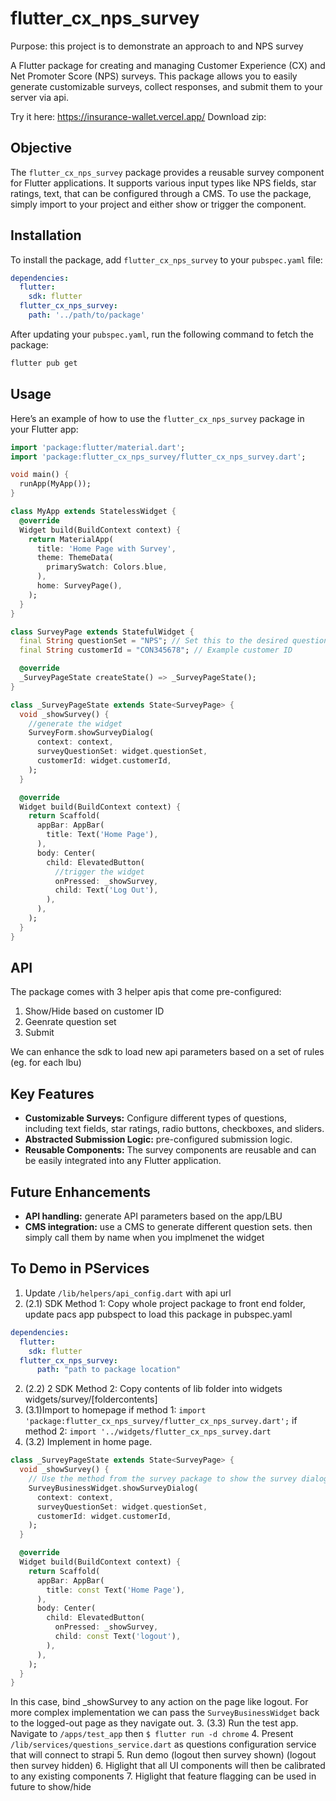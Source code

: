 # flutter_cx_nps_survey
Purpose: this project is to demonstrate an approach to and NPS survey

A Flutter package for creating and managing Customer Experience (CX) and Net Promoter Score (NPS) surveys. This package allows you to easily generate customizable surveys, collect responses, and submit them to your server via api.

Try it here: https://insurance-wallet.vercel.app/
Download zip: 

## Objective

The `flutter_cx_nps_survey` package provides a reusable survey component for Flutter applications. It supports various input types like NPS fields, star ratings, text, that can be configured through a CMS. To use the package, simply import to your project and either show or trigger the component. 

## Installation

To install the package, add `flutter_cx_nps_survey` to your `pubspec.yaml` file:

```yaml
dependencies:
  flutter:
    sdk: flutter
  flutter_cx_nps_survey:
    path: '../path/to/package'
```

After updating your `pubspec.yaml`, run the following command to fetch the package:

```bash
flutter pub get
```

## Usage

Here’s an example of how to use the `flutter_cx_nps_survey` package in your Flutter app:

```dart
import 'package:flutter/material.dart';
import 'package:flutter_cx_nps_survey/flutter_cx_nps_survey.dart';

void main() {
  runApp(MyApp());
}

class MyApp extends StatelessWidget {
  @override
  Widget build(BuildContext context) {
    return MaterialApp(
      title: 'Home Page with Survey',
      theme: ThemeData(
        primarySwatch: Colors.blue,
      ),
      home: SurveyPage(),
    );
  }
}

class SurveyPage extends StatefulWidget {
  final String questionSet = "NPS"; // Set this to the desired question set
  final String customerId = "CON345678"; // Example customer ID

  @override
  _SurveyPageState createState() => _SurveyPageState();
}

class _SurveyPageState extends State<SurveyPage> {
  void _showSurvey() {
    //generate the widget
    SurveyForm.showSurveyDialog(
      context: context,
      surveyQuestionSet: widget.questionSet,
      customerId: widget.customerId,
    );
  }

  @override
  Widget build(BuildContext context) {
    return Scaffold(
      appBar: AppBar(
        title: Text('Home Page'),
      ),
      body: Center(
        child: ElevatedButton(
          //trigger the widget
          onPressed: _showSurvey,
          child: Text('Log Out'),
        ),
      ),
    );
  }
}

```

## API

The package comes with 3 helper apis that come pre-configured:
1. Show/Hide based on customer ID
2. Geenrate question set
3. Submit 

We can enhance the sdk to load new api parameters based on a set of rules (eg. for each lbu)

## Key Features
- **Customizable Surveys:** Configure different types of questions, including text fields, star ratings, radio buttons, checkboxes, and sliders.
- **Abstracted Submission Logic:** pre-configured submission logic.
- **Reusable Components:** The survey components are reusable and can be easily integrated into any Flutter application.

## Future Enhancements
- **API handling:** generate API parameters based on the app/LBU 
- **CMS integration:** use a CMS to generate different question sets. then simply call them by name when you implmenet the widget

## To Demo in PServices

1. Update `/lib/helpers/api_config.dart` with api url
2. (2.1) SDK Method 1: Copy whole project package to front end folder, update pacs app pubspect to load this package
in pubspec.yaml
```yaml
dependencies:
  flutter:
    sdk: flutter
  flutter_cx_nps_survey:
      path: "path to package location"
```
2. (2.2) 2 SDK Method 2: Copy contents of lib folder into widgets
widgets/survey/[foldercontents]
3. (3.1)Import to homepage
if method 1: `import 'package:flutter_cx_nps_survey/flutter_cx_nps_survey.dart';`
if method 2: `import '../widgets/flutter_cx_nps_survey.dart` 
3. (3.2) Implement in home page.
```dart
class _SurveyPageState extends State<SurveyPage> {
  void _showSurvey() {
    // Use the method from the survey package to show the survey dialog
    SurveyBusinessWidget.showSurveyDialog(
      context: context,
      surveyQuestionSet: widget.questionSet,
      customerId: widget.customerId,
    );
  }

  @override
  Widget build(BuildContext context) {
    return Scaffold(
      appBar: AppBar(
        title: const Text('Home Page'),
      ),
      body: Center(
        child: ElevatedButton(
          onPressed: _showSurvey,
          child: const Text('logout'),
        ),
      ),
    );
  }
}
```
In this case, bind _showSurvey to any action on the page like logout. For more complex implementation we can pass the `SurveyBusinessWidget` back to the logged-out page as they navigate out.
3. (3.3) Run the test app. Navigate to `/apps/test_app` then `$ flutter run -d chrome`
4. Present `/lib/services/questions_service.dart` as questions configuration service that will connect to strapi
5. Run demo (logout then survey shown) (logout then survey hidden)
6. Higlight that all UI components will then be calibrated to any existing components
7. Higlight that feature flagging can be used in future to show/hide
